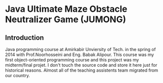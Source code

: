 # Java Ultimate Maze Obstacle Neutralizer Game (JUMONG)

## Introduction

Java programming course at Amirkabir Unviersity of Tech. in the spring of 2014 with Prof.Noorhosseini and Eng. Babak Alipour.
This course was my first object-oriented programming course and this project was my midterm/final projet.
I don't touch the source code and store it here just for historical reasons.
Almost all of the teaching assistents team migrated from our country.
